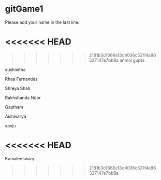 

# gitGame1
Please add your name in the last line. 

<<<<<<< HEAD
=======












>>>>>>> 2181b3d1669e13c4036c531f4a86327147e7bb8a
anmol gupta

sushmitha

Rhea Fernandes

Shreya Shah


Rakhshanda Noor


Gautham

Aishwarya



sanju



<<<<<<< HEAD
=======




Kamaleeswary

>>>>>>> 2181b3d1669e13c4036c531f4a86327147e7bb8a
